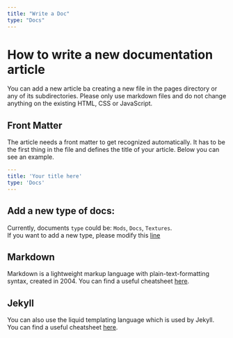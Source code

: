 ```yaml
---
title: "Write a Doc"
type: "Docs"
---
```

# How to write a new documentation article

You can add a new article ba creating a new file in the pages directory or any of its subdirectories.
Please only use markdown files and do not change anything on the existing HTML, CSS or JavaScript.

## Front Matter

The article needs a front matter to get recognized automatically.
It has to be the first thing in the file and defines the title of your article.
Below you can see an example.
```yml
---
title: 'Your title here'
type: 'Docs'
---
```

## Add a new type of docs:
Currently, documents ``type`` could be: ``Mods``, ``Docs``, ``Textures``.  
If you want to add a new type, please modify this [line](https://github.com/Compliance-Resource-Pack/Docs/blob/main/_layouts/default.html#L34)

## Markdown

Markdown is a lightweight markup language with plain-text-formatting syntax, created in 2004.
You can find a useful cheatsheet [here](https://github.com/adam-p/markdown-here/wiki/Markdown-Cheatsheet).

## Jekyll

You can also use the liquid templating language which is used by Jekyll.
You can find a useful cheatsheet [here](https://shopify.github.io/liquid/).
